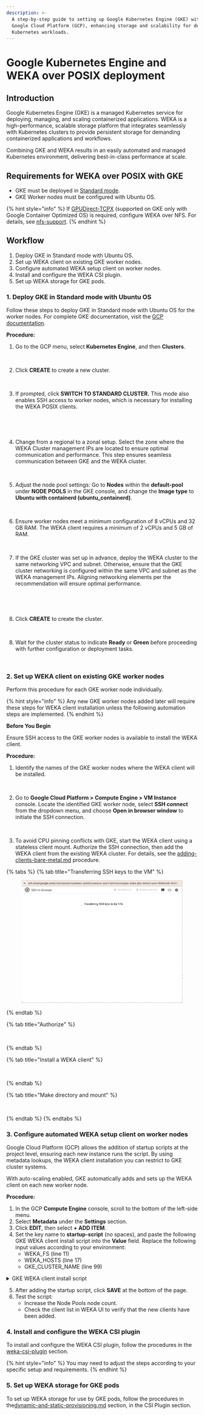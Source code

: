 ```yaml
---
description: >-
  A step-by-step guide to setting up Google Kubernetes Engine (GKE) with WEKA on
  Google Cloud Platform (GCP), enhancing storage and scalability for demanding
  Kubernetes workloads.
---
```


# Google Kubernetes Engine and WEKA over POSIX deployment

## Introduction

Google Kubernetes Engine (GKE) is a managed Kubernetes service for deploying, managing, and scaling containerized applications. WEKA is a high-performance, scalable storage platform that integrates seamlessly with Kubernetes clusters to provide persistent storage for demanding containerized applications and workflows.

Combining GKE and WEKA results in an easily automated and managed Kubernetes environment, delivering best-in-class performance at scale.

## Requirements for WEKA over POSIX with GKE

* GKE must be deployed in [Standard mode](https://cloud.google.com/kubernetes-engine/docs/concepts/choose-cluster-mode#why-standard).
* GKE Worker nodes must be configured with Ubuntu OS.

{% hint style="info" %}
If [GPUDirect-TCPX](https://cloud.google.com/compute/docs/gpus/gpudirect) (supported on GKE only with Google Container Optimized OS) is required, configure WEKA over NFS. For details, see [nfs-support](../../additional-protocols/nfs-support/ "mention").
{% endhint %}

## Workflow

1. Deploy GKE in Standard mode with Ubuntu OS.
2. Set up WEKA client on existing GKE worker nodes.
3. Configure automated WEKA setup client on worker nodes.
4. Install and configure the WEKA CSI plugin.
5. Set up WEKA storage for GKE pods.

### 1. Deploy GKE in Standard mode with Ubuntu OS

Follow these steps to deploy GKE in Standard mode with Ubuntu OS for the worker nodes. For complete GKE documentation, visit the [GCP documentation](https://cloud.google.com/kubernetes-engine/docs).

**Procedure:**

1. Go to the GCP menu, select **Kubernetes Engine**, and then **Clusters**.

<figure><img src="https://lh7-us.googleusercontent.com/docsz/AD_4nXe7js2-Za8ecCfalw-w36aPDcOhr0hYENsQqgUSppY_F7Pe9or1s4f1v66IIiwubpUticNNcYa_Tmg6CyWD_4RvOoDzzT_9LQKaPgly-ZRGf6PxtKYc4MGHLsFh2Fdt-WEyVLn3vDATLtXCNftjPy114YmK7pzHsCaC2OE42Q?key=pmcWhfRW5GQA1x-KXJSIuA" alt=""><figcaption></figcaption></figure>

2. Click **CREATE** to create a new cluster.

<figure><img src="https://lh7-us.googleusercontent.com/docsz/AD_4nXeWrY0z7zDdleUBG99xAOsY3l-cUgE21EWBxc1dnzumZL_vM0EzG0KJ3Br7KQYKri89UPX4-SAlT6Le48jCsXrBrdjhRNwheoug6LdqwE-Gmp8Od853-Wi2ntIcwfPTJ_Mt4E_dyrbr6_mRVevEdW1vdL3BY-rv9_lBnZ_-IQ?key=pmcWhfRW5GQA1x-KXJSIuA" alt=""><figcaption></figcaption></figure>

3. If prompted, click **SWITCH TO STANDARD CLUSTER.** This mode also enables SSH access to worker nodes, which is necessary for installing the WEKA POSIX clients.

<figure><img src="https://lh7-us.googleusercontent.com/docsz/AD_4nXdl3dWZ_WebOkRZtf0POFi5hXdG2x9HuBCNs65FcGPO65iIE1xvS6GqrqR8a8ANamnog77o-LrSWxBew7I6DHfHjTipsPMzO27DfeqsUlp1SWneMQtF-V1f65u8yNX8vxnH0cvMYtj3z2RxqEgqQXEJfDT2ZBnGPR77tqdo?key=pmcWhfRW5GQA1x-KXJSIuA" alt=""><figcaption></figcaption></figure>

<figure><img src="https://lh7-us.googleusercontent.com/docsz/AD_4nXdiqiPkERPHqtfvdnG-0Rc4CO81EKFALcIxkq14TSSBNZZJKsrMWWrdygnag4VArNi2D9sKYuRsYPoB5dEbAndQwNMIO4MW7uNUnSSrr511U9WAXzZtB2Ywe5yB4wbiTus7SOEsjUcT8ly9soro9WIUoTyDk6D0SL3ZaMP6qQ?key=pmcWhfRW5GQA1x-KXJSIuA" alt=""><figcaption></figcaption></figure>

4. Change from a regional to a zonal setup. Select the zone where the WEKA Cluster management IPs are located to ensure optimal communication and performance. This step ensures seamless communication between GKE and the WEKA cluster.

<figure><img src="https://lh7-us.googleusercontent.com/docsz/AD_4nXdWO4qd8vt3kllEoS8tNKUe205TcI0eE_hCSKtrhCx_aS4H5yKUY_vDlioa4P_1vZrBjRjyEuyTCYbR1E9Rc1QTqmIztZcy-gVBwEqAtSJ74mK0itx3PWWBj7OFE1-sjKf_HOfYIvbKtsHAe6goKNvCngssARLIYQ_Vxz7pfA?key=pmcWhfRW5GQA1x-KXJSIuA" alt=""><figcaption></figcaption></figure>

5. Adjust the node pool settings: Go to **Nodes** within the **default-pool** under **NODE POOLS** in the GKE console, and change the **Image type** to **Ubuntu with containerd (ubuntu\_containerd)**.

<figure><img src="https://lh7-us.googleusercontent.com/docsz/AD_4nXfYSvYN_gCungoz6cPuIxzppBGbC9RSvMlrgr3fbtCKMKplWi6hZLmEGNWzV1qBCJGB9JF-WekXnz4xRlQxiDoeDdvmB-jmbUjNQZaQRfnsbCZKzb66IK99WE0NmDxkUWIMvM1l-vq6fzqJZqp5vgso58hH8x5-pe6MIdSxNA?key=pmcWhfRW5GQA1x-KXJSIuA" alt=""><figcaption></figcaption></figure>

6. Ensure worker nodes meet a minimum configuration of 8 vCPUs and 32 GB RAM. The WEKA client requires a minimum of 2 vCPUs and 5 GB of RAM.

<figure><img src="https://lh7-us.googleusercontent.com/docsz/AD_4nXcjUHQIwEBPTZABA5tgX7d8XV53-88z5b8epKIc_fX9Q9qZuRcLPpiKLsKAoCrPZmE3Hj9Se5-VNLQvFWgrb6hATRyV9UikVxUn8gfqtWZ-CLdy3CdaFQDVpAJ8q7w1OZp6MVGUDIuTr2RlnLDFOAZELVqx2nOZvlG8u5qw?key=pmcWhfRW5GQA1x-KXJSIuA" alt=""><figcaption></figcaption></figure>

7. If the GKE cluster was set up in advance, deploy the WEKA cluster to the same networking VPC and subnet. Otherwise, ensure that the GKE cluster networking is configured within the same VPC and subnet as the WEKA management IPs. Aligning networking elements per the recommendation will ensure optimal performance.

<figure><img src="https://lh7-us.googleusercontent.com/docsz/AD_4nXc5P1eisd6vPHVpzOSOaqtDPiZ9PxkOgozRt0oDCkKB-TXCusX3_gQQcIwHNYkU6ag-G0BaDGpPhCQZAsVEUzHYON0wfu7RIQXpiJpaBW_PKxWtcCz9_MkPgtIXpqrlAtYazbfP-pnEMlAGROKPEM_XG_iDUtVwQ3tpKfQV5Q?key=pmcWhfRW5GQA1x-KXJSIuA" alt=""><figcaption></figcaption></figure>

<figure><img src="https://lh7-us.googleusercontent.com/docsz/AD_4nXfaaCA6140795DaNo8a0WRhUPIuVQk_hHDd1GZ8UHYlxGubV9rSC2YMYSmvA7I8RuxJA_4grBFyRldoeWv5_XJ_pT2ncMbGiRUNrXazd0gP54FK2hMLJrS5PgR1JSfA2YFU5uJ32RmJ8X5pZOh9czYvZ7X1UiBKtX2DCmt13Q?key=pmcWhfRW5GQA1x-KXJSIuA" alt=""><figcaption></figcaption></figure>

8. Click **CREATE** to create the cluster.

<figure><img src="https://lh7-us.googleusercontent.com/docsz/AD_4nXed4i-476nzMh0I-oJuiijDuDO4i7TguldIN-boK_Y2piO2y5coz8h4yzYJg_rPA8Z1K57ksz7IeIuTvya6x-0yuJRdSknbcazfrWSNa95FLpLCSwGO0DOsmT4Gv82mvH1l-ipYgL3WVdXlZucIFCpIeVmN9wYqtsiSyu9h7g?key=pmcWhfRW5GQA1x-KXJSIuA" alt=""><figcaption></figcaption></figure>

8. Wait for the cluster status to indicate **Ready** or **Green** before proceeding with further configuration or deployment tasks.

<figure><img src="https://lh7-us.googleusercontent.com/docsz/AD_4nXdVazQ4v1lXR7yEZAKt9Rqdt8YsPuBzOfjb0WAqW6H4U3AK-oJveh1wkOoHoLQwFl4E1UyRt1O_S4PcOwwY2S4_g_Llo1alkSPZvg37jAVt3m3I5uF8eAM2nGJ6lZ_E1tSx_iRYtV2_xwaDOAbaEMYBHuYdo7VWMELChHNEXQ?key=pmcWhfRW5GQA1x-KXJSIuA" alt=""><figcaption></figcaption></figure>

### 2. Set up WEKA client on existing GKE worker nodes

Perform this procedure for each GKE worker node individually.

{% hint style="info" %}
Any new GKE worker nodes added later will require these steps for WEKA client installation unless the following automation steps are implemented.
{% endhint %}

**Before You Begin**

Ensure SSH access to the GKE worker nodes is available to install the WEKA client.

**Procedure:**

1. Identify the names of the GKE worker nodes where the WEKA client will be installed.

<figure><img src="https://lh7-us.googleusercontent.com/docsz/AD_4nXf3Aik8MJkbu4UFVBH-Mfcc4YAUm-OFES2z5UHuDkv0KbWOn3mC7K5V0CaBw_BoSwWYhot70uiOQPuHSUb7KPGnkEc6mwbwQWXG6YGYWEsJ4uABlvtAnMt1KRXXoK7xe4gxXbKIICcwVXgTWEPNVQpOpumzH4FW36iOkTWo?key=pmcWhfRW5GQA1x-KXJSIuA" alt=""><figcaption></figcaption></figure>

2. Go to **Google Cloud Platform > Compute Engine > VM Instance** console. Locate the identified GKE worker node, select **SSH connect** from the dropdown menu, and choose **Open in browser window** to initiate the SSH connection.

<figure><img src="https://lh7-us.googleusercontent.com/docsz/AD_4nXfaFLru7kgPoKpFe9FplHvpt-yQs4oWT0FlnD8zwt6U7kRx9Krn1ezVpn7H6yWmiQkn8BqEQWsUPGyzbWF8LeW5XMnLh9R3Y2Uw5x4hJMYqdyfjQ-IRaw2cutTjJCJsJj7J8hxw-wAf27wa0U_yyrtevScRS8aJN84zEvcueQ?key=pmcWhfRW5GQA1x-KXJSIuA" alt=""><figcaption></figcaption></figure>

3. To avoid CPU pinning conflicts with GKE, start the WEKA client using a stateless client mount. Authorize the SSH connection, then add the WEKA client from the existing WEKA cluster. For details, see the [adding-clients-bare-metal.md](../bare-metal/adding-clients-bare-metal.md "mention") procedure.

{% tabs %}
{% tab title="Transferring SSH keys to the VM" %}
<figure><img src="../../.gitbook/assets/image (215).png" alt=""><figcaption></figcaption></figure>
{% endtab %}

{% tab title="Authorize" %}
<figure><img src="https://lh7-us.googleusercontent.com/docsz/AD_4nXdOp0Ga1pI1vr5uFQNTGoRd-Vxc2Kig6p-AMKetPUs_oYktzIXZnwQwxyotjie0sYL5SYS0umYQ1OUeZzVSjJSZVV755o8bFCTFeavWJQwsdIkwug3lPgIzFO1Dng--jJENpgTn053f5CzNgJZt8heLv5TCy_nw6eU3Kndo?key=pmcWhfRW5GQA1x-KXJSIuA" alt=""><figcaption></figcaption></figure>
{% endtab %}

{% tab title="Install a WEKA client" %}
<figure><img src="https://lh7-us.googleusercontent.com/docsz/AD_4nXdI8lv7DFfl-Y3ouYTikT3NHuvjSze6uWaG9pyUvEYGwAEenqVuxK2TN5P2senW4pUPMnlrp88pDFCFwGQ6ni2BohKU-AxaSFWFPrl46Hfju3Vx3QPuHRXYE5ZrTDzAciwaduSpazZgSYYRda_VAKmbQ15MXYgH1nVIRCIrQg?key=pmcWhfRW5GQA1x-KXJSIuA" alt=""><figcaption></figcaption></figure>
{% endtab %}

{% tab title="Make directory and mount" %}
<figure><img src="https://lh7-us.googleusercontent.com/docsz/AD_4nXd4h1rADicmGaJrhqe50gVcvmSoNxYeI_takFqIVELuqJ8oVB8p-PuNTgIBwIJPu-EFOoN9E89xJkfQs-Hy2237Gqf9vZKeZyw7JHZpdMrpZKnuqZDrkKWA-VZqm134DEmC3VqizjvG1f0_YH3i4IcJMiqVurUKR44TOuZv?key=pmcWhfRW5GQA1x-KXJSIuA" alt=""><figcaption></figcaption></figure>
{% endtab %}
{% endtabs %}

### 3.  Configure automated WEKA setup client on worker nodes

Google Cloud Platform (GCP) allows the addition of startup scripts at the project level, ensuring each new instance runs the script. By using metadata lookups, the WEKA client installation you can restrict to GKE cluster systems.

With auto-scaling enabled, GKE automatically adds and sets up the WEKA client on each new worker node.

**Procedure:**

1. In the GCP **Compute Engine** console, scroll to the bottom of the left-side menu.
2. Select **Metadata** under the **Settings** section.
3. Click **EDIT**, then select **+ ADD ITEM**.
4. Set the key name to **startup-script** (no spaces), and paste the following GKE WEKA client install script into the **Value** field. Replace the following input values according to your environment:
   * WEKA\_FS (line 11)
   * WEKA\_HOSTS (line 17)
   * GKE\_CLUSTER\_NAME (line 99)

<details>

<summary>GKE WEKA client install script</summary>

{% code lineNumbers="true" %}
```bash
curl -sS -H 'Metadata-Flavor: Google' 'http://metadata.google.internal/computeMetadata/v1/instance/?recursive=true&alt=json' | jq '.attributes."cluster-name"' -r

(
    #!/usr/bin/env bash

    set -euo pipefail

    DEBIAN_FRONTEND=noninteractive
    ROOT_MOUNT_DIR="${ROOT_MOUNT_DIR:-/root}"
    
    export WEKA_FS="default"

    # Mount point for weka filesystem
    export WEKA_MOUNT="/mnt/gkeclient"
    
    # Its good to add 2-3 servers in case one is not available 
    export WEKA_HOSTS="10.0.0.8,10.0.0.9,10.0.0.10"
    
    # Timeout for how long the client is inaccessible before being removed from the cluster
    
    # Default is 86400 (24hrs) in a more dynamic environment it can be lower. 
    export WEKA_CLIENTTIMEOUNT="3600"
    
    # Number of cores to add to WEKA FrontEnd.
    export WEKA_FRONTENDCORES=2
    
    # First IP taken from WEKA_HOSTS list to download the client from.
    export WEKA_DOWNLOADIP=$(echo "$WEKA_HOSTS" | cut -d',' -f1)
  
  
    echo "Installing dependencies"
    apt-get update
    apt-get install -y apt-transport-https curl gnupg lsb-release jq

    echo "Installing gcloud SDK"
    snap install google-cloud-sdk --classic

    echo "Getting node metadata"
    ALL_METADATA="$(curl -sS -H 'Metadata-Flavor: Google' 'http://metadata.google.internal/computeMetadata/v1/instance/?recursive=true&alt=json')"
    NODE_NAME="$(curl -sS http://metadata.google.internal/computeMetadata/v1/instance/name -H 'Metadata-Flavor: Google')"
    ZONE="$(curl -sS http://metadata.google.internal/computeMetadata/v1/instance/zone -H 'Metadata-Flavor: Google' | awk -F  "/" '{print $4}')"

    echo "Setting up disks"
    DISK_NAME="$NODE_NAME-wekadir"

    if ! gcloud compute disks list --filter="name:$DISK_NAME" | grep "$DISK_NAME" > /dev/null; then
        echo "Creating $DISK_NAME"
        gcloud compute disks create "$DISK_NAME" --size=$(( 1024*20 )) --zone="$ZONE"
    else
        echo "$DISK_NAME already exists"
    fi

    if ! gcloud compute instances describe "$NODE_NAME" --zone "$ZONE" --format '(disks[].source)' | grep "$DISK_NAME" > /dev/null; then
        echo "Attaching $DISK_NAME to $NODE_NAME"
        gcloud compute instances attach-disk "$NODE_NAME" --device-name=sdb --disk "$DISK_NAME" --zone "$ZONE"
    else
        echo "$DISK_NAME is already attached to $NODE_NAME"
    fi
    function create_wekaio_partition() {
        echo "--------------------------------------------"
        echo " Creating local filesystem on WekaIO volume "
        echo "--------------------------------------------"

        wekaiosw_device="/dev/sdb"
        if mount | grep -w $wekaiosw_device | grep -w /opt/weka; then
          echo "Weka volume is already mounted"
        else
          echo "Formatting and mounting Weka trace volume"
          mkfs.ext4 -L wekaiosw ${wekaiosw_device} || return 1
          mkdir -p /opt/weka || return 1
          mount $wekaiosw_device /opt/weka || return 1
          echo "LABEL=wekaiosw /opt/weka ext4 defaults 0 2" >>/etc/fstab
        fi
    }
    function prepare_weka_env() {
        echo "--------------- ENV ---------------"
        env
        echo "--------------- ENV ---------------"
        create_wekaio_partition || logger -s -t weka.install "Failed creating wekaio partition"
    }

    function start_weka_client() {
        prepare_weka_env
        if ! which weka; then
          echo "Installing agent from ${WEKA_DOWNLOADIP}"
          curl --fail --max-time 10 "http://${WEKA_DOWNLOADIP}:14000/dist/v1/install" | sh || logger -s -t weka.install "Failed installing agent from the first backend"
        else
          echo "Weka seems already installed, skipping agent install"
        fi
        mkdir -p ${WEKA_MOUNT}
        if mount | grep -w ${WEKA_MOUNT}; then
          echo "Weka filesystem seems already mounted on endpoint, skipping mount"
        else          
          mount -t wekafs ${WEKA_HOSTS}/${WEKA_FS} ${WEKA_MOUNT} -o remove_after_secs=${WEKA_CLIENTTIMEOUNT},num_cores=${WEKA_FRONTENDCORES},net=udp || logger -s -t weka.install "Error mounting filesystem"
        fi
    }

## Update to the name of the GKE cluster
GKE_CLUSTER_NAME=my-gke-cloud-name
GKE_METADATA_CLUSTER_NAME=$(curl -sS -H 'Metadata-Flavor: Google' 'http://metadata.google.internal/computeMetadata/v1/instance/?recursive=true&alt=json' | jq '.attributes."cluster-name"' -r)

if [ "$GKE_CLUSTER_NAME" != "GKE_METADATA_CLUSTER_NAME" ]; then
    echo "Instance does not belong to GKE cluster $GKE_CLUSTER_NAME. Skipping installation"
else
    echo "Instance belongs to GKE cluster, initializing Weka client installation"
    start_weka_client
fi

) >/root/startup.out 2>/root/startup.err
```
{% endcode %}



</details>

5. After adding the startup script, click **SAVE** at the bottom of the page.
6. Test the script:
   * Increase the Node Pools node count.
   * Check the client list in WEKA UI to verify that the new clients have been added.

### 4. Install and configure the WEKA CSI plugin

To install and configure the WEKA CSI plugin, follow the procedures in the [weka-csi-plugin](../../appendices/weka-csi-plugin/ "mention") section.

{% hint style="info" %}
You may need to adjust the steps according to your specific setup and requirements.
{% endhint %}

### 5. Set up WEKA storage for GKE pods

To set up WEKA storage for use by GKE pods, follow the procedures in the[dynamic-and-static-provisioning.md](../../appendices/weka-csi-plugin/dynamic-and-static-provisioning.md "mention") section, in the CSI Plugin section.
